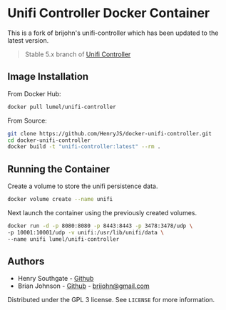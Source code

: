 # Unifi Controller Docker Container

This is a fork of brijohn's unifi-controller which has been updated to the latest version.

> Stable 5.x branch of [Unifi Controller](https://www.ubnt.com/download/unifi/)

## Image Installation

From Docker Hub:

```sh
docker pull lumel/unifi-controller
```
From Source:

```sh
git clone https://github.com/HenryJS/docker-unifi-controller.git
cd docker-unifi-controller
docker build -t "unifi-controller:latest" --rm .
```


## Running the Container

Create a volume to store the unifi persistence data.

```sh
docker volume create --name unifi
```

Next launch the container using the previously created volumes.

```sh
docker run -d -p 8080:8080 -p 8443:8443 -p 3478:3478/udp \
-p 10001:10001/udp -v unifi:/usr/lib/unifi/data \
--name unifi lumel/unifi-controller
```


## Authors
- Henry Southgate - [Github](https://github.com/HenryJS/)
- Brian Johnson - [Github](https://github.com/brijohn/) - brijohn@gmail.com

Distributed under the GPL 3 license. See ``LICENSE`` for more information.
